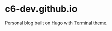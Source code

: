 # c6-dev.github.io

Personal blog built on [Hugo](https://gohugo.io/) with [Terminal theme](https://github.com/panr/hugo-theme-terminal).
